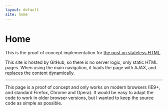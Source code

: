 ```yaml
---
layout: default
site: home
---
```


# Home

This is the proof of concept implementation for
[the post on stateless HTML](http://www.colorglare.com/2014/11/24/stateless-html.html).


This site is hosted by GitHub, so there is no server logic, only static HTML
pages. When using the main navigation, it loads the page with AJAX, and replaces
the content dynamically.

* * *

This page is a proof of concept and only works on modern browsers (IE9+, and
standard Firefox, Chrome and Opera). It would be easy to adapt the code to
work in older browser versions, but I wanted to keep the source code as simple
as possible.